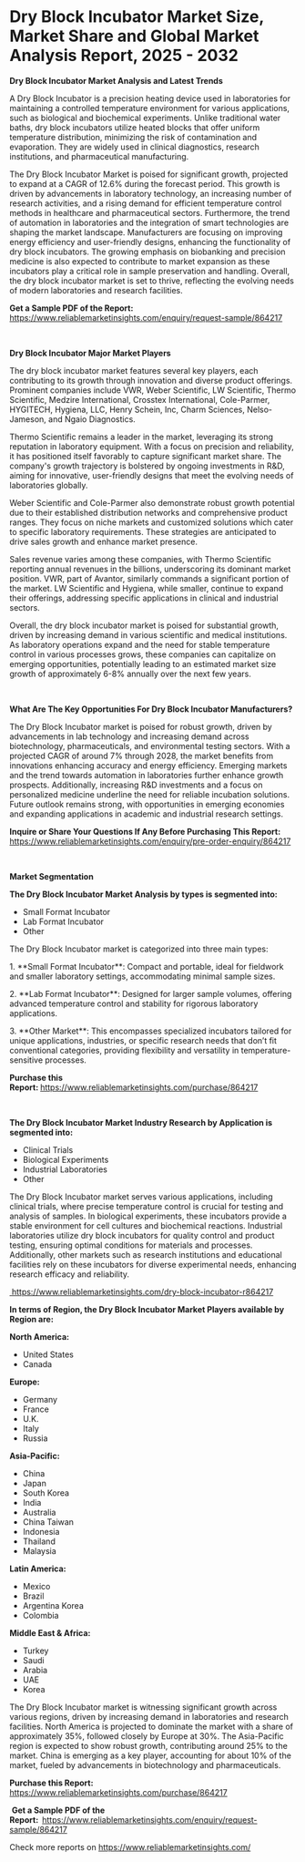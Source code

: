 <p><h1>Dry Block Incubator Market Size, Market Share and Global Market Analysis Report, 2025 - 2032</h1></p><p><strong>Dry Block Incubator Market Analysis and Latest Trends</strong></p>
<p><p>A Dry Block Incubator is a precision heating device used in laboratories for maintaining a controlled temperature environment for various applications, such as biological and biochemical experiments. Unlike traditional water baths, dry block incubators utilize heated blocks that offer uniform temperature distribution, minimizing the risk of contamination and evaporation. They are widely used in clinical diagnostics, research institutions, and pharmaceutical manufacturing.</p><p>The Dry Block Incubator Market is poised for significant growth, projected to expand at a CAGR of 12.6% during the forecast period. This growth is driven by advancements in laboratory technology, an increasing number of research activities, and a rising demand for efficient temperature control methods in healthcare and pharmaceutical sectors. Furthermore, the trend of automation in laboratories and the integration of smart technologies are shaping the market landscape. Manufacturers are focusing on improving energy efficiency and user-friendly designs, enhancing the functionality of dry block incubators. The growing emphasis on biobanking and precision medicine is also expected to contribute to market expansion as these incubators play a critical role in sample preservation and handling. Overall, the dry block incubator market is set to thrive, reflecting the evolving needs of modern laboratories and research facilities.</p></p>
<p><strong>Get a Sample PDF of the Report:&nbsp;</strong> <a href="https://www.reliablemarketinsights.com/enquiry/request-sample/864217?utm_campaign=2347&utm_medium=2&utm_source=Github&utm_content=ia&utm_term=20022025&utm_id=dry-block-incubator">https://www.reliablemarketinsights.com/enquiry/request-sample/864217</a></p>
<p>&nbsp;</p>
<p><strong>Dry Block Incubator Major Market Players</strong></p>
<p><p>The dry block incubator market features several key players, each contributing to its growth through innovation and diverse product offerings. Prominent companies include VWR, Weber Scientific, LW Scientific, Thermo Scientific, Medzire International, Crosstex International, Cole-Parmer, HYGITECH, Hygiena, LLC, Henry Schein, Inc, Charm Sciences, Nelso-Jameson, and Ngaio Diagnostics.</p><p>Thermo Scientific remains a leader in the market, leveraging its strong reputation in laboratory equipment. With a focus on precision and reliability, it has positioned itself favorably to capture significant market share. The company's growth trajectory is bolstered by ongoing investments in R&D, aiming for innovative, user-friendly designs that meet the evolving needs of laboratories globally.</p><p>Weber Scientific and Cole-Parmer also demonstrate robust growth potential due to their established distribution networks and comprehensive product ranges. They focus on niche markets and customized solutions which cater to specific laboratory requirements. These strategies are anticipated to drive sales growth and enhance market presence.</p><p>Sales revenue varies among these companies, with Thermo Scientific reporting annual revenues in the billions, underscoring its dominant market position. VWR, part of Avantor, similarly commands a significant portion of the market. LW Scientific and Hygiena, while smaller, continue to expand their offerings, addressing specific applications in clinical and industrial sectors.</p><p>Overall, the dry block incubator market is poised for substantial growth, driven by increasing demand in various scientific and medical institutions. As laboratory operations expand and the need for stable temperature control in various processes grows, these companies can capitalize on emerging opportunities, potentially leading to an estimated market size growth of approximately 6-8% annually over the next few years.</p></p>
<p>&nbsp;</p>
<p><strong>What Are The Key Opportunities For Dry Block Incubator Manufacturers?</strong></p>
<p><p>The Dry Block Incubator market is poised for robust growth, driven by advancements in lab technology and increasing demand across biotechnology, pharmaceuticals, and environmental testing sectors. With a projected CAGR of around 7% through 2028, the market benefits from innovations enhancing accuracy and energy efficiency. Emerging markets and the trend towards automation in laboratories further enhance growth prospects. Additionally, increasing R&D investments and a focus on personalized medicine underline the need for reliable incubation solutions. Future outlook remains strong, with opportunities in emerging economies and expanding applications in academic and industrial research settings.</p></p>
<p><strong>Inquire or Share Your Questions If Any Before Purchasing This Report:</strong> <a href="https://www.reliablemarketinsights.com/enquiry/pre-order-enquiry/864217?utm_campaign=2347&utm_medium=2&utm_source=Github&utm_content=ia&utm_term=20022025&utm_id=dry-block-incubator">https://www.reliablemarketinsights.com/enquiry/pre-order-enquiry/864217</a></p>
<p>&nbsp;</p>
<p><strong>Market Segmentation</strong></p>
<p><strong>The Dry Block Incubator Market Analysis by types is segmented into:</strong></p>
<p><ul><li>Small Format Incubator</li><li>Lab Format Incubator</li><li>Other</li></ul></p>
<p><p>The Dry Block Incubator market is categorized into three main types: </p><p>1. **Small Format Incubator**: Compact and portable, ideal for fieldwork and smaller laboratory settings, accommodating minimal sample sizes.</p><p>   </p><p>2. **Lab Format Incubator**: Designed for larger sample volumes, offering advanced temperature control and stability for rigorous laboratory applications.</p><p>3. **Other Market**: This encompasses specialized incubators tailored for unique applications, industries, or specific research needs that don’t fit conventional categories, providing flexibility and versatility in temperature-sensitive processes.</p></p>
<p><strong>Purchase this Report:&nbsp;</strong><a href="https://www.reliablemarketinsights.com/purchase/864217?utm_campaign=2347&utm_medium=2&utm_source=Github&utm_content=ia&utm_term=20022025&utm_id=dry-block-incubator">https://www.reliablemarketinsights.com/purchase/864217</a></p>
<p>&nbsp;</p>
<p><strong>The Dry Block Incubator Market Industry Research by Application is segmented into:</strong></p>
<p><ul><li>Clinical Trials</li><li>Biological Experiments</li><li>Industrial Laboratories</li><li>Other</li></ul></p>
<p><p>The Dry Block Incubator market serves various applications, including clinical trials, where precise temperature control is crucial for testing and analysis of samples. In biological experiments, these incubators provide a stable environment for cell cultures and biochemical reactions. Industrial laboratories utilize dry block incubators for quality control and product testing, ensuring optimal conditions for materials and processes. Additionally, other markets such as research institutions and educational facilities rely on these incubators for diverse experimental needs, enhancing research efficacy and reliability.</p></p>
<p><a href="https://www.reliablemarketinsights.com/dry-block-incubator-r864217?utm_campaign=2347&utm_medium=2&utm_source=Github&utm_content=ia&utm_term=20022025&utm_id=dry-block-incubator">&nbsp;https://www.reliablemarketinsights.com/dry-block-incubator-r864217</a></p>
<p><strong>In terms of Region, the Dry Block Incubator Market Players available by Region are:</strong></p>
<p>
    <p> <strong> North America: </strong>
        <ul>
            <li>United States</li>
            <li>Canada</li>
        </ul>
        </p> 
    <p> <strong> Europe: </strong>
        <ul>
            <li>Germany</li>
            <li>France</li>
            <li>U.K.</li>
            <li>Italy</li>
            <li>Russia</li>
        </ul>
        </p> 
    <p> <strong> Asia-Pacific: </strong>
        <ul>
            <li>China</li>
            <li>Japan</li>
            <li>South Korea</li>
            <li>India</li>
            <li>Australia</li>
            <li>China Taiwan</li>
            <li>Indonesia</li>
            <li>Thailand</li>
            <li>Malaysia</li>
        </ul>
        </p> 
    <p> <strong> Latin America: </strong>
        <ul>
            <li>Mexico</li>
            <li>Brazil</li>
            <li>Argentina Korea</li>
            <li>Colombia</li>
        </ul>
        </p> 
    <p> <strong> Middle East & Africa: </strong>
        <ul>
            <li>Turkey</li>
            <li>Saudi</li>
            <li>Arabia</li>
            <li>UAE</li>
            <li>Korea</li>
        </ul>
    </p>
    </p>
<p><p>The Dry Block Incubator market is witnessing significant growth across various regions, driven by increasing demand in laboratories and research facilities. North America is projected to dominate the market with a share of approximately 35%, followed closely by Europe at 30%. The Asia-Pacific region is expected to show robust growth, contributing around 25% to the market. China is emerging as a key player, accounting for about 10% of the market, fueled by advancements in biotechnology and pharmaceuticals.</p></p>
<p><strong>Purchase this Report: </strong><a href="https://www.reliablemarketinsights.com/purchase/864217?utm_campaign=2347&utm_medium=2&utm_source=Github&utm_content=ia&utm_term=20022025&utm_id=dry-block-incubator">https://www.reliablemarketinsights.com/purchase/864217</a></p>
<p>&nbsp;<strong>Get a Sample PDF of the Report:&nbsp;&nbsp;</strong><a href="https://www.reliablemarketinsights.com/enquiry/request-sample/864217?utm_campaign=2347&utm_medium=2&utm_source=Github&utm_content=ia&utm_term=20022025&utm_id=dry-block-incubator">https://www.reliablemarketinsights.com/enquiry/request-sample/864217</a></p>
<p><strong></strong></p>
<p>Check more reports on <a href="https://www.reliablemarketinsights.com/?utm_campaign=2347&utm_medium=2&utm_source=Github&utm_content=ia&utm_term=20022025&utm_id=dry-block-incubator">https://www.reliablemarketinsights.com/</a></p>